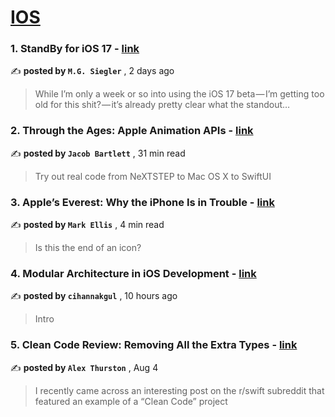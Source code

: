 
<h1><a href=https://medium.com/tag/ios/recommended target="_blank" rel="noopener noreferrer">IOS</a></h1>
<h3>1. StandBy for iOS 17 - <a href=https://medium.com/five-hundred-words/standby-for-ios-17-5f44f03d7534?source=tag_recommended_feed---------0-84----------ios----------c352294b_1c9c_4dee_b89f_2fddbeefc936------- target="_blank" rel="noopener noreferrer">link</a></h3>

✍️ **posted by `M.G. Siegler`** <date> , 2 days ago</date>

<blockquote>While I’m only a week or so into using the iOS 17 beta — I’m getting too old for this shit? — it’s already pretty clear what the standout…</blockquote>

<h3>2. Through the Ages: Apple Animation APIs - <a href=https://medium.com/better-programming/through-the-ages-apple-animation-apis-2ab5925f546b?source=tag_recommended_feed---------1-107----------ios----------c352294b_1c9c_4dee_b89f_2fddbeefc936------- target="_blank" rel="noopener noreferrer">link</a></h3>

✍️ **posted by `Jacob Bartlett`** <date> , 31 min read</date>

<blockquote>Try out real code from NeXTSTEP to Mac OS X to SwiftUI</blockquote>

<h3>3. Apple’s Everest: Why the iPhone Is in Trouble - <a href=https://medium.com/macoclock/apples-everest-why-the-iphone-is-in-trouble-b2129b78460d?source=tag_recommended_feed---------2-85----------ios----------c352294b_1c9c_4dee_b89f_2fddbeefc936------- target="_blank" rel="noopener noreferrer">link</a></h3>

✍️ **posted by `Mark Ellis`** <date> , 4 min read</date>

<blockquote>Is this the end of an icon?</blockquote>

<h3>4. Modular Architecture in iOS Development - <a href=https://medium.com/@cihannakgul/modular-architecture-in-ios-development-dd5920222692?source=tag_recommended_feed---------3-84----------ios----------c352294b_1c9c_4dee_b89f_2fddbeefc936------- target="_blank" rel="noopener noreferrer">link</a></h3>

✍️ **posted by `cihannakgul`** <date> , 10 hours ago</date>

<blockquote>Intro</blockquote>

<h3>5. Clean Code Review: Removing All the Extra Types - <a href=https://medium.com/better-programming/clean-code-review-removing-all-the-extra-types-162b539b58f4?source=tag_recommended_feed---------4-107----------ios----------c352294b_1c9c_4dee_b89f_2fddbeefc936------- target="_blank" rel="noopener noreferrer">link</a></h3>

✍️ **posted by `Alex Thurston`** <date> , Aug 4</date>

<blockquote>I recently came across an interesting post on the r/swift subreddit that featured an example of a “Clean Code” project</blockquote>

